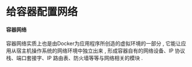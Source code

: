 # 给容器配置网络

#### 容器网络

容器网络实质上也是由Docker为应用程序所创造的虚拟环境的一部分 , 它能让应用从宿主机操作系统的网络环境中独立出来 , 形成容器自有的网络设备、IP 协议栈、端口套接字、IP 路由表、防火墙等等与网络相关的模块 . 

